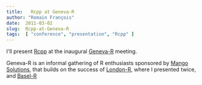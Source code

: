 ```yaml
---
title:   Rcpp at Geneva-R
author: "Romain François"
date:  2011-03-02
slug:  Rcpp-at-Geneva-R
tags:  [ "conference", "presentation", "Rcpp" ]
---
```

<div class="post-content">
<p>I'll present <a href="http://dirk.eddelbuettel.com/code/rcpp.html">Rcpp</a> at the inaugural <a href="http://www.geneva-r.org/">Geneva-R</a> meeting. </p>

<p>Geneva-R is an informal gathering of R enthusiasts sponsored by <a href="http://mango-solutions.com/">Mango Solutions</a>, that builds on the success of <a href="http://www.londonr.org/">London-R</a>, where I presented twice, and <a href="http://www.baselr.org/">Basel-R</a> </p>
</div>

